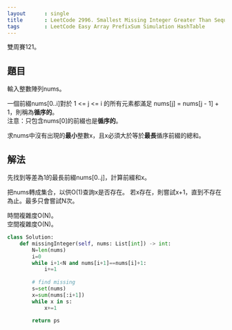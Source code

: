 ```yaml
---
layout      : single
title       : LeetCode 2996. Smallest Missing Integer Greater Than Sequential Prefix Sum
tags        : LeetCode Easy Array PrefixSum Simulation HashTable
---
```

雙周賽121。

## 題目

輸入整數陣列nums。  

一個前綴nums[0..i]對於 1 <= j <= i 的所有元素都滿足 nums[j] = nums[j - 1] + 1，則稱為**循序的**。  
注意：只包含nums[0]的前綴也是**循序的**。  

求nums中沒有出現的**最小**整數x，且x必須大於等於**最長**循序前綴的總和。  

## 解法

先找到等差為1的最長前綴nums[0..j]，計算前綴和x。  

把nums轉成集合，以供O(1)查詢x是否存在。
若x存在，則嘗試x+1，直到不存在為止。最多只會嘗試N次。  

時間複雜度O(N)。  
空間複雜度O(N)。  

```python
class Solution:
    def missingInteger(self, nums: List[int]) -> int:
        N=len(nums)
        i=0
        while i+1<N and nums[i+1]==nums[i]+1:
            i+=1
        
        # find missing
        s=set(nums)
        x=sum(nums[:i+1])
        while x in s:
            x+=1
            
        return ps
```

